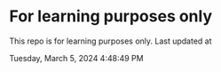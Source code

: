 # For learning purposes only
This repo is for learning purposes only.
Last updated at

Tuesday, March 5, 2024 4:48:49 PM

